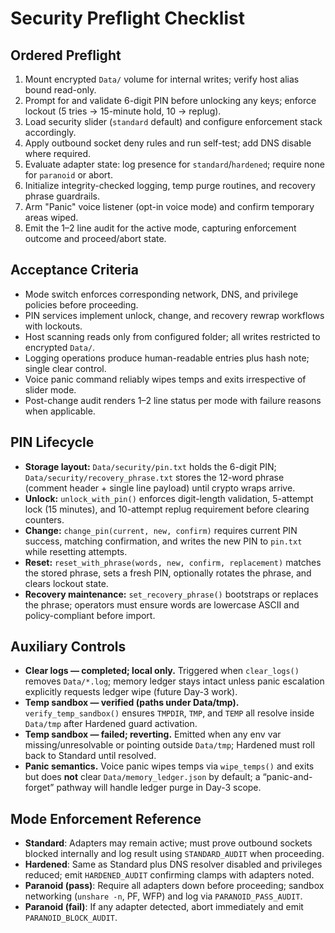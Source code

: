 # Security Preflight Checklist

## Ordered Preflight
1. Mount encrypted `Data/` volume for internal writes; verify host alias bound read-only.
2. Prompt for and validate 6-digit PIN before unlocking any keys; enforce lockout (5 tries → 15-minute hold, 10 → replug).
3. Load security slider (`standard` default) and configure enforcement stack accordingly.
4. Apply outbound socket deny rules and run self-test; add DNS disable where required.
5. Evaluate adapter state: log presence for `standard`/`hardened`; require none for `paranoid` or abort.
6. Initialize integrity-checked logging, temp purge routines, and recovery phrase guardrails.
7. Arm "Panic" voice listener (opt-in voice mode) and confirm temporary areas wiped.
8. Emit the 1–2 line audit for the active mode, capturing enforcement outcome and proceed/abort state.

## Acceptance Criteria
- Mode switch enforces corresponding network, DNS, and privilege policies before proceeding.
- PIN services implement unlock, change, and recovery rewrap workflows with lockouts.
- Host scanning reads only from configured folder; all writes restricted to encrypted `Data/`.
- Logging operations produce human-readable entries plus hash note; single clear control.
- Voice panic command reliably wipes temps and exits irrespective of slider mode.
- Post-change audit renders 1–2 line status per mode with failure reasons when applicable.

## PIN Lifecycle
- **Storage layout:** `Data/security/pin.txt` holds the 6-digit PIN; `Data/security/recovery_phrase.txt` stores the 12-word phrase (comment header + single line payload) until crypto wraps arrive.
- **Unlock:** `unlock_with_pin()` enforces digit-length validation, 5-attempt lock (15 minutes), and 10-attempt replug requirement before clearing counters.
- **Change:** `change_pin(current, new, confirm)` requires current PIN success, matching confirmation, and writes the new PIN to `pin.txt` while resetting attempts.
- **Reset:** `reset_with_phrase(words, new, confirm, replacement)` matches the stored phrase, sets a fresh PIN, optionally rotates the phrase, and clears lockout state.
- **Recovery maintenance:** `set_recovery_phrase()` bootstraps or replaces the phrase; operators must ensure words are lowercase ASCII and policy-compliant before import.

## Auxiliary Controls
- **Clear logs — completed; local only.** Triggered when `clear_logs()` removes `Data/*.log`; memory ledger stays intact unless panic escalation explicitly requests ledger wipe (future Day-3 work).
- **Temp sandbox — verified (paths under Data/tmp).** `verify_temp_sandbox()` ensures `TMPDIR`, `TMP`, and `TEMP` all resolve inside `Data/tmp` after Hardened guard activation.
- **Temp sandbox — failed; reverting.** Emitted when any env var missing/unresolvable or pointing outside `Data/tmp`; Hardened must roll back to Standard until resolved.
- **Panic semantics.** Voice panic wipes temps via `wipe_temps()` and exits but does **not** clear `Data/memory_ledger.json` by default; a “panic-and-forget” pathway will handle ledger purge in Day-3 scope.

## Mode Enforcement Reference
- **Standard**: Adapters may remain active; must prove outbound sockets blocked internally and log result using `STANDARD_AUDIT` when proceeding.
- **Hardened**: Same as Standard plus DNS resolver disabled and privileges reduced; emit `HARDENED_AUDIT` confirming clamps with adapters noted.
- **Paranoid (pass)**: Require all adapters down before proceeding; sandbox networking (`unshare -n`, PF, WFP) and log via `PARANOID_PASS_AUDIT`.
- **Paranoid (fail)**: If any adapter detected, abort immediately and emit `PARANOID_BLOCK_AUDIT`.
